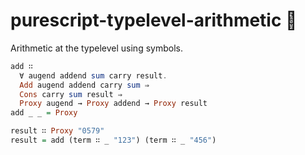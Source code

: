 # purescript-typelevel-arithmetic 🧮

Arithmetic at the typelevel using symbols. 

```purescript 
add ∷
  ∀ augend addend sum carry result.
  Add augend addend carry sum ⇒
  Cons carry sum result ⇒
  Proxy augend → Proxy addend → Proxy result
add _ _ = Proxy

result ∷ Proxy "0579"
result = add (term ∷ _ "123") (term ∷ _ "456")
```
